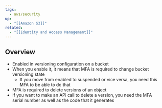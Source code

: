 ```yaml
---
tags:
  - aws/security
up:
  - "[[Amazon S3]]"
related:
  - "[[Identity and Access Management]]"
---
```

## Overview

- Enabled in versioning configuration on a bucket
- When you enable it, it means that MFA is required to change bucket versioning state
	- If you move from enabled to suspended or vice versa, you need this MFA to be able to do that
- MFA is required to delete versions of an object
- If you want to make an API call to delete a version, you need the MFA serial number as well as the code that it generates

